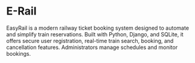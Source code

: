 # E-Rail
EasyRail is a modern railway ticket booking system designed to automate and simplify train reservations. Built with Python, Django, and SQLite, it offers secure user registration, real-time train search, booking, and cancellation features. Administrators manage schedules and monitor bookings. 
